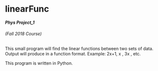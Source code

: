 # linearFunc

**_Phys Project_1_**
###### (Fall 2018 Course)

This small program will find the linear functions between two sets of data. 
Output will produce in a function format.
Example: 2x+1, x , 3x , etc.

This program is written in Python.
